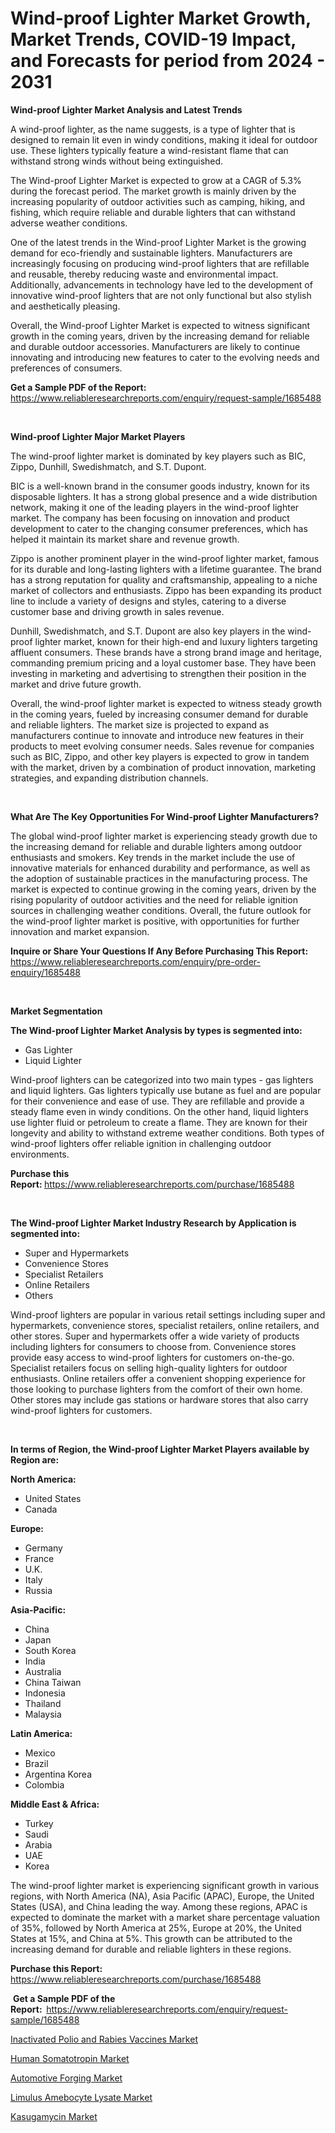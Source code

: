 <p><h1>Wind-proof Lighter Market Growth, Market Trends, COVID-19 Impact, and Forecasts for period from 2024 - 2031</h1></p><p><strong>Wind-proof Lighter Market Analysis and Latest Trends</strong></p>
<p><p>A wind-proof lighter, as the name suggests, is a type of lighter that is designed to remain lit even in windy conditions, making it ideal for outdoor use. These lighters typically feature a wind-resistant flame that can withstand strong winds without being extinguished.</p><p>The Wind-proof Lighter Market is expected to grow at a CAGR of 5.3% during the forecast period. The market growth is mainly driven by the increasing popularity of outdoor activities such as camping, hiking, and fishing, which require reliable and durable lighters that can withstand adverse weather conditions.</p><p>One of the latest trends in the Wind-proof Lighter Market is the growing demand for eco-friendly and sustainable lighters. Manufacturers are increasingly focusing on producing wind-proof lighters that are refillable and reusable, thereby reducing waste and environmental impact. Additionally, advancements in technology have led to the development of innovative wind-proof lighters that are not only functional but also stylish and aesthetically pleasing.</p><p>Overall, the Wind-proof Lighter Market is expected to witness significant growth in the coming years, driven by the increasing demand for reliable and durable outdoor accessories. Manufacturers are likely to continue innovating and introducing new features to cater to the evolving needs and preferences of consumers.</p></p>
<p><strong>Get a Sample PDF of the Report:&nbsp;</strong> <a href="https://www.reliableresearchreports.com/enquiry/request-sample/1685488">https://www.reliableresearchreports.com/enquiry/request-sample/1685488</a></p>
<p>&nbsp;</p>
<p><strong>Wind-proof Lighter Major Market Players</strong></p>
<p><p>The wind-proof lighter market is dominated by key players such as BIC, Zippo, Dunhill, Swedishmatch, and S.T. Dupont. </p><p>BIC is a well-known brand in the consumer goods industry, known for its disposable lighters. It has a strong global presence and a wide distribution network, making it one of the leading players in the wind-proof lighter market. The company has been focusing on innovation and product development to cater to the changing consumer preferences, which has helped it maintain its market share and revenue growth.</p><p>Zippo is another prominent player in the wind-proof lighter market, famous for its durable and long-lasting lighters with a lifetime guarantee. The brand has a strong reputation for quality and craftsmanship, appealing to a niche market of collectors and enthusiasts. Zippo has been expanding its product line to include a variety of designs and styles, catering to a diverse customer base and driving growth in sales revenue.</p><p>Dunhill, Swedishmatch, and S.T. Dupont are also key players in the wind-proof lighter market, known for their high-end and luxury lighters targeting affluent consumers. These brands have a strong brand image and heritage, commanding premium pricing and a loyal customer base. They have been investing in marketing and advertising to strengthen their position in the market and drive future growth.</p><p>Overall, the wind-proof lighter market is expected to witness steady growth in the coming years, fueled by increasing consumer demand for durable and reliable lighters. The market size is projected to expand as manufacturers continue to innovate and introduce new features in their products to meet evolving consumer needs. Sales revenue for companies such as BIC, Zippo, and other key players is expected to grow in tandem with the market, driven by a combination of product innovation, marketing strategies, and expanding distribution channels.</p></p>
<p>&nbsp;</p>
<p><strong>What Are The Key Opportunities For Wind-proof Lighter Manufacturers?</strong></p>
<p><p>The global wind-proof lighter market is experiencing steady growth due to the increasing demand for reliable and durable lighters among outdoor enthusiasts and smokers. Key trends in the market include the use of innovative materials for enhanced durability and performance, as well as the adoption of sustainable practices in the manufacturing process. The market is expected to continue growing in the coming years, driven by the rising popularity of outdoor activities and the need for reliable ignition sources in challenging weather conditions. Overall, the future outlook for the wind-proof lighter market is positive, with opportunities for further innovation and market expansion.</p></p>
<p><strong>Inquire or Share Your Questions If Any Before Purchasing This Report:</strong> <a href="https://www.reliableresearchreports.com/enquiry/pre-order-enquiry/1685488">https://www.reliableresearchreports.com/enquiry/pre-order-enquiry/1685488</a></p>
<p>&nbsp;</p>
<p><strong>Market Segmentation</strong></p>
<p><strong>The Wind-proof Lighter Market Analysis by types is segmented into:</strong></p>
<p><ul><li>Gas Lighter</li><li>Liquid Lighter</li></ul></p>
<p><p>Wind-proof lighters can be categorized into two main types - gas lighters and liquid lighters. Gas lighters typically use butane as fuel and are popular for their convenience and ease of use. They are refillable and provide a steady flame even in windy conditions. On the other hand, liquid lighters use lighter fluid or petroleum to create a flame. They are known for their longevity and ability to withstand extreme weather conditions. Both types of wind-proof lighters offer reliable ignition in challenging outdoor environments.</p></p>
<p><strong>Purchase this Report:&nbsp;</strong><a href="https://www.reliableresearchreports.com/purchase/1685488">https://www.reliableresearchreports.com/purchase/1685488</a></p>
<p>&nbsp;</p>
<p><strong>The Wind-proof Lighter Market Industry Research by Application is segmented into:</strong></p>
<p><ul><li>Super and Hypermarkets</li><li>Convenience Stores</li><li>Specialist Retailers</li><li>Online Retailers</li><li>Others</li></ul></p>
<p><p>Wind-proof lighters are popular in various retail settings including super and hypermarkets, convenience stores, specialist retailers, online retailers, and other stores. Super and hypermarkets offer a wide variety of products including lighters for consumers to choose from. Convenience stores provide easy access to wind-proof lighters for customers on-the-go. Specialist retailers focus on selling high-quality lighters for outdoor enthusiasts. Online retailers offer a convenient shopping experience for those looking to purchase lighters from the comfort of their own home. Other stores may include gas stations or hardware stores that also carry wind-proof lighters for customers.</p></p>
<p>&nbsp;</p>
<p><strong>In terms of Region, the Wind-proof Lighter Market Players available by Region are:</strong></p>
<p>
    <p> <strong> North America: </strong>
        <ul>
            <li>United States</li>
            <li>Canada</li>
        </ul>
        </p> 
    <p> <strong> Europe: </strong>
        <ul>
            <li>Germany</li>
            <li>France</li>
            <li>U.K.</li>
            <li>Italy</li>
            <li>Russia</li>
        </ul>
        </p> 
    <p> <strong> Asia-Pacific: </strong>
        <ul>
            <li>China</li>
            <li>Japan</li>
            <li>South Korea</li>
            <li>India</li>
            <li>Australia</li>
            <li>China Taiwan</li>
            <li>Indonesia</li>
            <li>Thailand</li>
            <li>Malaysia</li>
        </ul>
        </p> 
    <p> <strong> Latin America: </strong>
        <ul>
            <li>Mexico</li>
            <li>Brazil</li>
            <li>Argentina Korea</li>
            <li>Colombia</li>
        </ul>
        </p> 
    <p> <strong> Middle East & Africa: </strong>
        <ul>
            <li>Turkey</li>
            <li>Saudi</li>
            <li>Arabia</li>
            <li>UAE</li>
            <li>Korea</li>
        </ul>
    </p>
    </p>
<p><p>The wind-proof lighter market is experiencing significant growth in various regions, with North America (NA), Asia Pacific (APAC), Europe, the United States (USA), and China leading the way. Among these regions, APAC is expected to dominate the market with a market share percentage valuation of 35%, followed by North America at 25%, Europe at 20%, the United States at 15%, and China at 5%. This growth can be attributed to the increasing demand for durable and reliable lighters in these regions.</p></p>
<p><strong>Purchase this Report: </strong><a href="https://www.reliableresearchreports.com/purchase/1685488">https://www.reliableresearchreports.com/purchase/1685488</a></p>
<p>&nbsp;<strong>Get a Sample PDF of the Report:&nbsp;&nbsp;</strong><a href="https://www.reliableresearchreports.com/enquiry/request-sample/1685488">https://www.reliableresearchreports.com/enquiry/request-sample/1685488</a></p>
<p><strong></strong></p>
<p><p><a href="https://github.com/pjcfca/Market-Research-Report-List-1/blob/main/inactivated-polio-and-rabies-vaccines-market.md">Inactivated Polio and Rabies Vaccines Market</a></p><p><a href="https://medium.com/@isomgleason/human-somatotropin-market-analysis-and-sze-forecasted-for-period-from-2024-to-2031-86baa82c24b6">Human Somatotropin Market</a></p><p><a href="https://github.com/wusalecollins540tpqoz/Market-Research-Report-List-1/blob/main/automotive-forging-market.md">Automotive Forging Market</a></p><p><a href="https://medium.com/@isomgleason/limulus-amebocyte-lysate-market-insight-market-trends-growth-forecasted-from-2024-to-2031-99f30cb235b9">Limulus Amebocyte Lysate Market</a></p><p><a href="https://medium.com/@santosh.reportprime/kasugamycin-market-size-market-outlook-and-market-forecast-2024-to-2031-7f89276b4996">Kasugamycin Market</a></p></p>